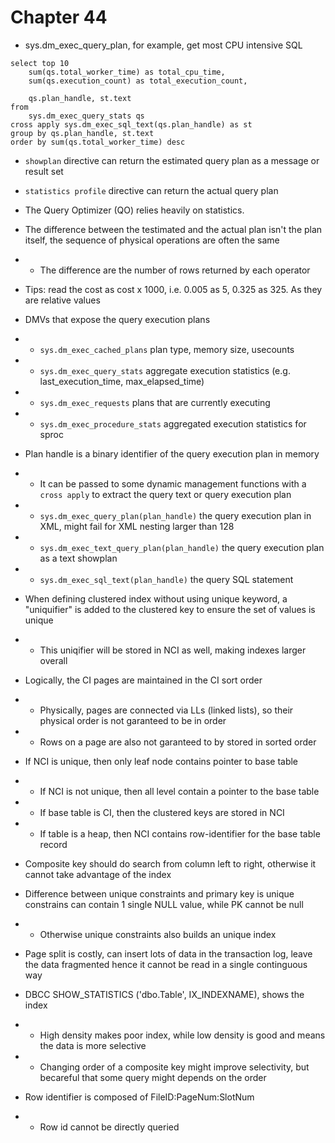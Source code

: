 # Chapter 44

- sys.dm_exec_query_plan, for example, get most CPU intensive SQL

```
select top 10  
    sum(qs.total_worker_time) as total_cpu_time,  
    sum(qs.execution_count) as total_execution_count,

    qs.plan_handle, st.text  
from  
    sys.dm_exec_query_stats qs
cross apply sys.dm_exec_sql_text(qs.plan_handle) as st
group by qs.plan_handle, st.text
order by sum(qs.total_worker_time) desc
```

- `showplan` directive can return the estimated query plan as a message or result set

- `statistics profile` directive can return the actual query plan

- The Query Optimizer (QO) relies heavily on statistics.

- The difference between the testimated and the actual plan isn't the plan itself, the sequence of physical operations are often the same
- - The difference are the number of rows returned by each operator

- Tips: read the cost as cost x 1000, i.e. 0.005 as 5, 0.325 as 325. As they are relative values

- DMVs that expose the query execution plans
- - `sys.dm_exec_cached_plans` plan type, memory size, usecounts
- - `sys.dm_exec_query_stats` aggregate execution statistics (e.g. last_execution_time, max_elapsed_time)
- - `sys.dm_exec_requests` plans that are currently executing
- - `sys.dm_exec_procedure_stats` aggregated execution statistics for sproc

- Plan handle is a binary identifier of the query execution plan in memory
- - It can be passed to some dynamic management functions with a `cross apply` to extract the query text or query execution plan
- - `sys.dm_exec_query_plan(plan_handle)` the query execution plan in XML, might fail for XML nesting larger than 128
- - `sys.dm_exec_text_query_plan(plan_handle)` the query execution plan as a text showplan
- - `sys.dm_exec_sql_text(plan_handle)` the query SQL statement

- When defining clustered index without using unique keyword, a "uniquifier" is added to the clustered key to ensure the set of values is unique
- - This uniqifier will be stored in NCI as well, making indexes larger overall

- Logically, the CI pages are maintained in the CI sort order
- - Physically, pages are connected via LLs (linked lists), so their physical order is not garanteed to be in order
- - Rows on a page are also not garanteed to by stored in sorted order

- If NCI is unique, then only leaf node contains pointer to base table
- - If NCI is not unique, then all level contain a pointer to the base table
- - If base table is CI, then the clustered keys are stored in NCI
- - If table is a heap, then NCI contains row-identifier for the base table record

- Composite key should do search from column left to right, otherwise it cannot take advantage of the index

- Difference between unique constraints and primary key is unique constrains can contain 1 single NULL value, while PK cannot be null
- - Otherwise unique constraints also builds an unique index

- Page split is costly, can insert lots of data in the transaction log, leave the data fragmented hence it cannot be read in a single continguous way

- DBCC SHOW_STATISTICS ('dbo.Table', IX_INDEXNAME), shows the index
- - High density makes poor index, while low density is good and means the data is more selective
- - Changing order of a composite key might improve selectivity, but becareful that some query might depends on the order

- Row identifier is composed of FileID:PageNum:SlotNum
- - Row id cannot be directly queried
